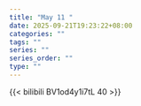 ```yaml
---
title: "May 11 "
date: 2025-09-21T19:23:22+08:00
categories: ""
tags: ""
series: ""
series_order: ""
type: ""
---
```



{{< bilibili BV1od4y1i7tL 40 >}}

